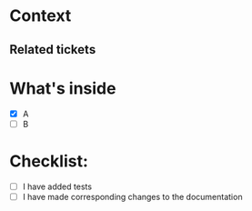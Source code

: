 # Context

<!--
Short description about the feature and the motivation/issue behind it
-->

## Related tickets



# What's inside

<!--
List of features and changes (or highlights) (from the code perspective)
The purpose of this list is to track the progress if it's WIP (use checkboxes)
and to emphasize the critical parts (which you'd like to pay reviewers attention to)
-->
- [x] A
- [ ] B

# Checklist:

- [ ] I have added tests
- [ ] I have made corresponding changes to the documentation
